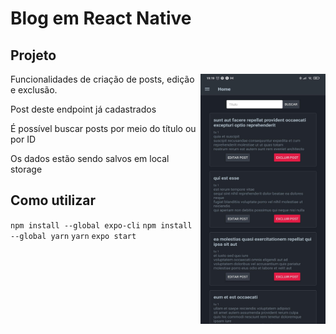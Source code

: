 <h1>Blog em React Native</h1>

<h2>Projeto</h2>
<img align="right" width="200" height="400" alt="home do blog" src="https://github.com/KistVictor/Blog_React-Native/blob/main/src/doc/home.jpg" ></img>
<p>Funcionalidades de criação de posts, edição e exclusão.</p>
<p>Post <a src="https://jsonplaceholder.typicode.com/posts">deste endpoint</a> já cadastrados</p>
<p>É possível buscar posts por meio do título ou por ID</p>
<p>Os dados estão sendo salvos em local storage</p>

<h2>Como utilizar</h2>
<code>npm install --global expo-cli</code>
<code>npm install --global yarn</code>
<code>yarn</code>
<code>expo start</code>
